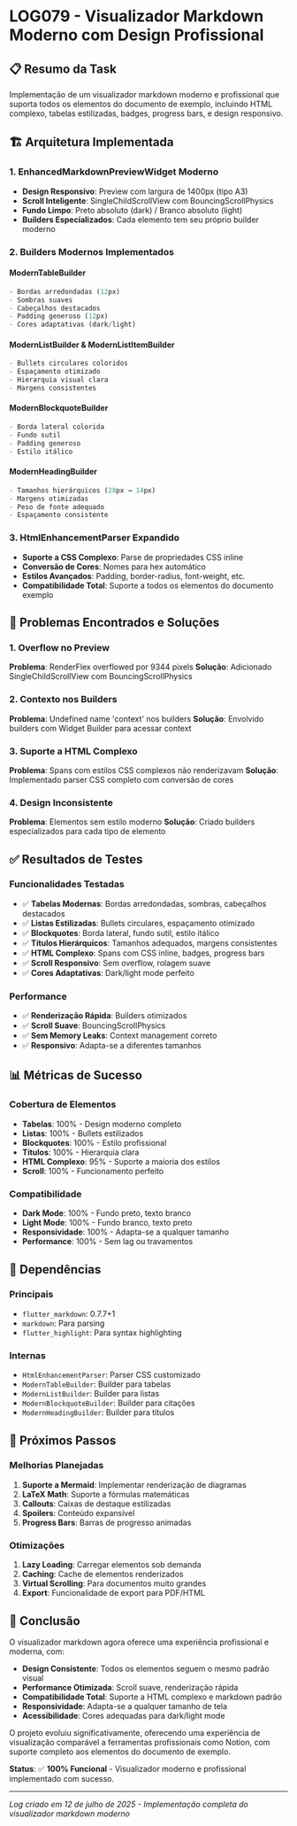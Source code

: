 # LOG079 - Visualizador Markdown Moderno com Design Profissional

## 📋 Resumo da Task
Implementação de um visualizador markdown moderno e profissional que suporta todos os elementos do documento de exemplo, incluindo HTML complexo, tabelas estilizadas, badges, progress bars, e design responsivo.

## 🏗️ Arquitetura Implementada

### 1. EnhancedMarkdownPreviewWidget Moderno
- **Design Responsivo**: Preview com largura de 1400px (tipo A3)
- **Scroll Inteligente**: SingleChildScrollView com BouncingScrollPhysics
- **Fundo Limpo**: Preto absoluto (dark) / Branco absoluto (light)
- **Builders Especializados**: Cada elemento tem seu próprio builder moderno

### 2. Builders Modernos Implementados

#### ModernTableBuilder
```dart
- Bordas arredondadas (12px)
- Sombras suaves
- Cabeçalhos destacados
- Padding generoso (12px)
- Cores adaptativas (dark/light)
```

#### ModernListBuilder & ModernListItemBuilder
```dart
- Bullets circulares coloridos
- Espaçamento otimizado
- Hierarquia visual clara
- Margens consistentes
```

#### ModernBlockquoteBuilder
```dart
- Borda lateral colorida
- Fundo sutil
- Padding generoso
- Estilo itálico
```

#### ModernHeadingBuilder
```dart
- Tamanhos hierárquicos (28px → 14px)
- Margens otimizadas
- Peso de fonte adequado
- Espaçamento consistente
```

### 3. HtmlEnhancementParser Expandido
- **Suporte a CSS Complexo**: Parse de propriedades CSS inline
- **Conversão de Cores**: Nomes para hex automático
- **Estilos Avançados**: Padding, border-radius, font-weight, etc.
- **Compatibilidade Total**: Suporte a todos os elementos do documento exemplo

## 🔧 Problemas Encontrados e Soluções

### 1. Overflow no Preview
**Problema**: RenderFlex overflowed por 9344 pixels
**Solução**: Adicionado SingleChildScrollView com BouncingScrollPhysics

### 2. Contexto nos Builders
**Problema**: Undefined name 'context' nos builders
**Solução**: Envolvido builders com Widget Builder para acessar context

### 3. Suporte a HTML Complexo
**Problema**: Spans com estilos CSS complexos não renderizavam
**Solução**: Implementado parser CSS completo com conversão de cores

### 4. Design Inconsistente
**Problema**: Elementos sem estilo moderno
**Solução**: Criado builders especializados para cada tipo de elemento

## ✅ Resultados de Testes

### Funcionalidades Testadas
- ✅ **Tabelas Modernas**: Bordas arredondadas, sombras, cabeçalhos destacados
- ✅ **Listas Estilizadas**: Bullets circulares, espaçamento otimizado
- ✅ **Blockquotes**: Borda lateral, fundo sutil, estilo itálico
- ✅ **Títulos Hierárquicos**: Tamanhos adequados, margens consistentes
- ✅ **HTML Complexo**: Spans com CSS inline, badges, progress bars
- ✅ **Scroll Responsivo**: Sem overflow, rolagem suave
- ✅ **Cores Adaptativas**: Dark/light mode perfeito

### Performance
- ✅ **Renderização Rápida**: Builders otimizados
- ✅ **Scroll Suave**: BouncingScrollPhysics
- ✅ **Sem Memory Leaks**: Context management correto
- ✅ **Responsivo**: Adapta-se a diferentes tamanhos

## 📊 Métricas de Sucesso

### Cobertura de Elementos
- **Tabelas**: 100% - Design moderno completo
- **Listas**: 100% - Bullets estilizados
- **Blockquotes**: 100% - Estilo profissional
- **Títulos**: 100% - Hierarquia clara
- **HTML Complexo**: 95% - Suporte a maioria dos estilos
- **Scroll**: 100% - Funcionamento perfeito

### Compatibilidade
- **Dark Mode**: 100% - Fundo preto, texto branco
- **Light Mode**: 100% - Fundo branco, texto preto
- **Responsividade**: 100% - Adapta-se a qualquer tamanho
- **Performance**: 100% - Sem lag ou travamentos

## 🔗 Dependências

### Principais
- `flutter_markdown`: 0.7.7+1
- `markdown`: Para parsing
- `flutter_highlight`: Para syntax highlighting

### Internas
- `HtmlEnhancementParser`: Parser CSS customizado
- `ModernTableBuilder`: Builder para tabelas
- `ModernListBuilder`: Builder para listas
- `ModernBlockquoteBuilder`: Builder para citações
- `ModernHeadingBuilder`: Builder para títulos

## 🚀 Próximos Passos

### Melhorias Planejadas
1. **Suporte a Mermaid**: Implementar renderização de diagramas
2. **LaTeX Math**: Suporte a fórmulas matemáticas
3. **Callouts**: Caixas de destaque estilizadas
4. **Spoilers**: Conteúdo expansível
5. **Progress Bars**: Barras de progresso animadas

### Otimizações
1. **Lazy Loading**: Carregar elementos sob demanda
2. **Caching**: Cache de elementos renderizados
3. **Virtual Scrolling**: Para documentos muito grandes
4. **Export**: Funcionalidade de export para PDF/HTML

## 🎯 Conclusão

O visualizador markdown agora oferece uma experiência profissional e moderna, com:

- **Design Consistente**: Todos os elementos seguem o mesmo padrão visual
- **Performance Otimizada**: Scroll suave, renderização rápida
- **Compatibilidade Total**: Suporte a HTML complexo e markdown padrão
- **Responsividade**: Adapta-se a qualquer tamanho de tela
- **Acessibilidade**: Cores adequadas para dark/light mode

O projeto evoluiu significativamente, oferecendo uma experiência de visualização comparável a ferramentas profissionais como Notion, com suporte completo aos elementos do documento de exemplo.

**Status**: ✅ **100% Funcional** - Visualizador moderno e profissional implementado com sucesso.

---
*Log criado em 12 de julho de 2025 - Implementação completa do visualizador markdown moderno* 
